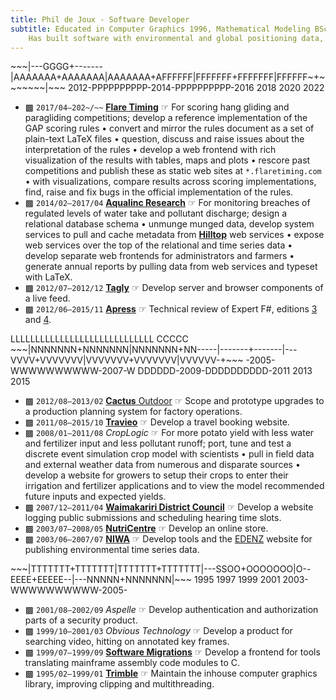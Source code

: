```yaml
---
title: Phil de Joux - Software Developer
subtitle: Educated in Computer Graphics 1996, Mathematical Modeling BSc Hons 1993/5 and Medicine 1982/5.<br>
    Has built software with environmental and global positioning data, video and scientific models.
---
```

<div class="work-history">
      <F#, Elm, Haskell and SQL>
    ~~~|---GGGG+-------|AAAAAAA+AAAAAAA|AAAAAAA+AFFFFFF|FFFFFFF+FFFFFFF|FFFFFF~+~~~~~~~|~~~
      2012-PPPPPPPPPP-2014-PPPPPPPPPP-2016            2018            2020            2022

* <span class="flaretiming">▩</span> `2017/04—202~/~~` [**Flare
  Timing**](http://www.flaretiming.com) ☞ For scoring hang gliding and
  paragliding competitions; develop a reference implementation of the GAP
  scoring rules • convert and mirror the rules document as a set of plain-text
  LaTeX files • question, discuss and raise issues about the interpretation of
  the rules • develop a web frontend with rich visualization of the results with
  tables, maps and plots • rescore past competitions and publish these as static
  web sites at `*.flaretiming.com` • with visualizations, compare results across
  scoring implementations, find, raise and fix bugs in the official
  implementation of the rules.
* <span class="aqualinc">▩</span> `2014/02—2017/04` [**Aqualinc
  Research**](http://www.aqualinc.co.nz) ☞ For monitoring breaches of regulated
  levels of water take and pollutant discharge; design a relational database
  schema • unmunge munged data, develop system services to pull and cache
  metadata from [**Hilltop**](http://www.hilltop.co.nz/) web services • expose
  web services over the top of the relational and time series data • develop
  separate web frontends for administrators and farmers • generate annual
  reports by pulling data from web services and typeset with LaTeX.
* <span class="tagly">▩</span> `2012/07—2012/12`
  [**Tagly**](https://angel.co/company/tagly) ☞ Develop server and browser
  components of a live feed.
* <span class="apress">▩</span> `2012/06—2015/11`
  [**Apress**](https://www.apress.com) ☞ Technical review of Expert F#,
  editions [3](https://www.apress.com/us/book/9781430246503) and
  [4](https://www.apress.com/us/book/9781484207413).
</div>

<div class="work-history">
      <C# & SQL>               LLLLLLLLLLLLLLLLLLLLLLLLLLLLL       CCCCC
    ~~~|NNNNNNN+NNNNNNN|NNNNNNN+NN-----|-------+-------|---VVVV+VVVVVVV|VVVVVVV+VVVVVVV|VVVVVV-+~~~
     -2005-WWWWWWWWWW-2007-W   DDDDDD-2009-DDDDDDDDDD-2011            2013            2015

* <span class="cactus">▩</span> `2012/08—2013/02` [**Cactus**
  Outdoor](https://www.cactusoutdoor.co.nz/) ☞ Scope and prototype upgrades to
  a production planning system for factory operations.
* <span class="travieo">▩</span> `2011/08—2015/10`
  [**Travieo**](http://www.travieo.com) ☞ Develop a travel booking website.
* <span class="croplogic">▩</span> `2008/01—2011/08` *CropLogic* ☞ For
  more potato yield with less water and fertilizer input and less pollutant
  runoff; port, tune and test a discrete event simulation crop model with
  scientists • pull in field data and external weather data from numerous and
  disparate sources • develop a website for growers to setup their crops to
  enter their irrigation and fertilizer applications and to view the model
  recommended future inputs and expected yields.
* <span class="waimak">▩</span> `2007/12—2011/04` [**Waimakariri District
  Council**](http://www.waimakariri.govt.nz) ☞ Develop a website logging public
  submissions and scheduling hearing time slots.
* <span class="nutricentre">▩</span> `2003/07—2008/05`
  [**NutriCentre**](https://www.naturalproductsonline.co.uk/news/tesco-closes-loss-making-nutricentre-operation/)
  ☞ Develop an online store.
* <span class="niwa">▩</span> `2003/06—2007/07`
  [**NIWA**](http://www.niwa.co.nz) ☞ Develop tools and the
  [EDENZ](http://edenz.niwa.co.nz) website for publishing environmental time
  series data.
</div>

<div class="work-history">
      <C++>
    ~~~|TTTTTTT+TTTTTTT|TTTTTTT+TTTTTTT|---SSOO+OOOOOOO|O--EEEE+EEEEE--|---NNNNN+NNNNNNN|~~~
      1995            1997            1999            2001            2003-WWWWWWWWWW-2005-

* <span class="aspelle">▩</span> `2001/08—2002/09` *Aspelle* ☞ Develop
  authentication and authorization parts of a security product.
* <span class="obvious">▩</span> `1999/10—2001/03` *Obvious Technology*
  ☞ Develop a product for searching video, hitting on annotated key frames.
* <span class="sml">▩</span> `1999/07—1999/09` [**Software
  Migrations**](http://www.smltd.com) ☞ Develop a frontend for tools
  translating mainframe assembly code modules to C.
* <span class="trimble">▩</span> `1995/02—1999/01`
  [**Trimble**](http://www.trimble.com) ☞ Maintain the inhouse computer
  graphics library, improving clipping and multithreading.  </div>
<div id="timeline" class="d-print-none" style="height: 536px; width: 100%"></div>

